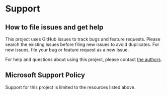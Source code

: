 # Support

## How to file issues and get help  

This project uses GitHub Issues to track bugs and feature requests. Please search the existing 
issues before filing new issues to avoid duplicates.  For new issues, file your bug or 
feature request as a new Issue.

For help and questions about using this project, please contact [the authors](https://arxiv.org/abs/2310.10732).

## Microsoft Support Policy  

Support for this project is limited to the resources listed above.
